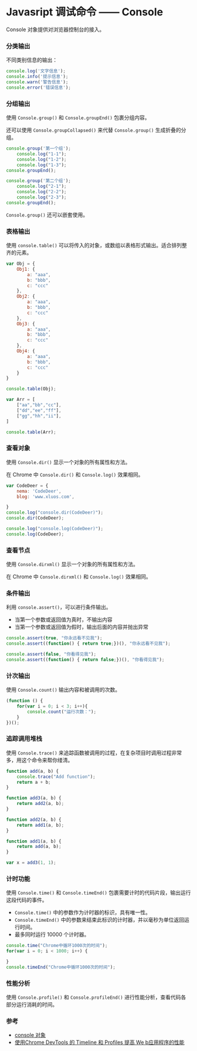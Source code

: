 Javasript 调试命令 —— Console
===

Console 对象提供对浏览器控制台的接入。

### 分类输出

不同类别信息的输出：

```js
console.log('文字信息');
console.info('提示信息');
console.warn('警告信息');
console.error('错误信息');
```

### 分组输出

使用 `Console.group()` 和 `Console.groupEnd()` 包裹分组内容。

还可以使用 `Console.groupCollapsed()` 来代替 `Console.group()` 生成折叠的分组。

```js
console.group('第一个组');
    console.log("1-1");
    console.log("1-2");
    console.log("1-3");
console.groupEnd();

console.group('第二个组');
    console.log("2-1");
    console.log("2-2");
    console.log("2-3");
console.groupEnd();
```

`Console.group()` 还可以嵌套使用。

### 表格输出

使用 `console.table()` 可以将传入的对象，或数组以表格形式输出。适合排列整齐的元素。

```js
var Obj = {
    Obj1: {
        a: "aaa",
        b: "bbb",
        c: "ccc"
    },
    Obj2: {
        a: "aaa",
        b: "bbb",
        c: "ccc"
    },
    Obj3: {
        a: "aaa",
        b: "bbb",
        c: "ccc"
    },
    Obj4: {
        a: "aaa",
        b: "bbb",
        c: "ccc"
    }
}

console.table(Obj);

var Arr = [
    ["aa","bb","cc"],
    ["dd","ee","ff"],
    ["gg","hh","ii"],
]

console.table(Arr);
```

### 查看对象

使用 `Console.dir()` 显示一个对象的所有属性和方法。

在 Chrome 中 `Console.dir()` 和 `Console.log()` 效果相同。

```js
var CodeDeer = {
    nema: 'CodeDeer',
    blog: 'www.xluos.com',

}
console.log("console.dir(CodeDeer)");
console.dir(CodeDeer);

console.log("console.log(CodeDeer)");
console.log(CodeDeer);
```

### 查看节点

使用 `Console.dirxml()` 显示一个对象的所有属性和方法。

在 Chrome 中 `Console.dirxml()` 和 `Console.log()` 效果相同。

### 条件输出

利用 `console.assert()`，可以进行条件输出。

* 当第一个参数或返回值为真时，不输出内容
* 当第一个参数或返回值为假时，输出后面的内容并抛出异常

```js
console.assert(true, "你永远看不见我");
console.assert((function() { return true;})(), "你永远看不见我");

console.assert(false, "你看得见我");
console.assert((function() { return false;})(), "你看得见我");
```

### 计次输出

使用 `Console.count()` 输出内容和被调用的次数。

```js
(function () {
    for(var i = 0; i < 3; i++){
        console.count("运行次数：");
    }
})();
```

### 追踪调用堆栈

使用 `Console.trace()` 来追踪函数被调用的过程，在复杂项目时调用过程非常多，用这个命令来帮你缕清。

```js
function add(a, b) {
    console.trace("Add function");
    return a + b;
}

function add3(a, b) {
    return add2(a, b);
}

function add2(a, b) {
    return add1(a, b);
}

function add1(a, b) {
    return add(a, b);
}

var x = add3(1, 1);
```

### 计时功能

使用 `Console.time()` 和 `Console.timeEnd()` 包裹需要计时的代码片段，输出运行这段代码的事件。

* `Console.time()` 中的参数作为计时器的标识，具有唯一性。
* `Console.timeEnd()` 中的参数来结束此标识的计时器，并以毫秒为单位返回运行时间。
* 最多同时运行 10000 个计时器。

```js
console.time("Chrome中循环1000次的时间");
for(var i = 0; i < 1000; i++) {

}
console.timeEnd("Chrome中循环1000次的时间");
```

### 性能分析

使用 `Console.profile()` 和 `Console.profileEnd()` 进行性能分析，查看代码各部分运行消耗的时间。

### 参考

* [console 对象](http://javascript.ruanyifeng.com/stdlib/console.html)
* [使用Chrome DevTools 的 Timeline 和 Profiles 提高 We b应用程序的性能](http://www.oschina.net/translate/performance-optimisation-with-timeline-profiles)
